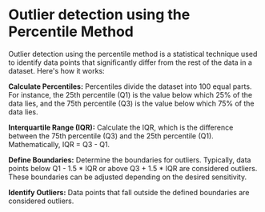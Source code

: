 # Outlier detection using the Percentile Method 

Outlier detection using the percentile method is a statistical technique used to identify data points that significantly differ from the rest of the data in a dataset. Here's how it works:

**Calculate Percentiles:** Percentiles divide the dataset into 100 equal parts. For instance, the 25th percentile (Q1) is the value below which 25% of the data lies, and the 75th percentile (Q3) is the value below which 75% of the data lies.

**Interquartile Range (IQR):** Calculate the IQR, which is the difference between the 75th percentile (Q3) and the 25th percentile (Q1). Mathematically, IQR = Q3 - Q1.

**Define Boundaries:** Determine the boundaries for outliers. Typically, data points below Q1 - 1.5 * IQR or above Q3 + 1.5 * IQR are considered outliers. These boundaries can be adjusted depending on the desired sensitivity.

**Identify Outliers:** Data points that fall outside the defined boundaries are considered outliers.
